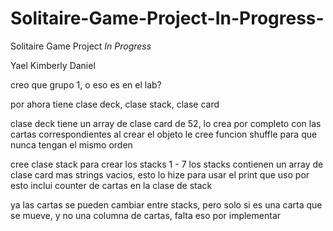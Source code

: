 # Solitaire-Game-Project-In-Progress-
Solitaire Game Project *In Progress*

Yael
Kimberly 
Daniel

creo que grupo 1, o eso es en el lab?

por ahora tiene clase deck, clase stack, clase card

clase deck tiene un array de clase card de 52, lo crea por completo con las cartas correspondientes al crear el objeto
le cree funcion shuffle para que nunca tengan el mismo orden

cree clase stack para crear los stacks 1 - 7
los stacks contienen un array de clase card mas strings vacios, esto lo hize para usar el print que uso
por esto inclui counter de cartas en la clase de stack

ya las cartas se pueden cambiar entre stacks, pero solo si es una carta que se mueve, y no una columna de cartas, falta eso por implementar


